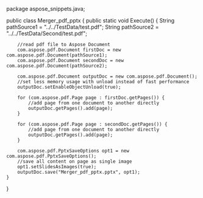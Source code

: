 package aspose_snippets.java;

public class Merger_pdf_pptx {
    public static void Execute() {
        String pathSource1 = "../../TestData/test.pdf";
        String pathSource2 = "../../TestData/Second/test.pdf";

        //read pdf file to Aspose Document
        com.aspose.pdf.Document firstDoc = new com.aspose.pdf.Document(pathSource1);
        com.aspose.pdf.Document secondDoc = new com.aspose.pdf.Document(pathSource2);

        com.aspose.pdf.Document outputDoc = new com.aspose.pdf.Document();
        //set less memory usage with unload instead of fast performance
        outputDoc.setEnableObjectUnload(true);

        for (com.aspose.pdf.Page page : firstDoc.getPages()) {
            //add page from one document to another directly
            outputDoc.getPages().add(page);
        }

        for (com.aspose.pdf.Page page : secondDoc.getPages()) {
            //add page from one document to another directly
            outputDoc.getPages().add(page);
        }

        com.aspose.pdf.PptxSaveOptions opt1 = new com.aspose.pdf.PptxSaveOptions();
        //save all content on page as single image
        opt1.setSlidesAsImages(true);
        outputDoc.save("Merger_pdf_pptx.pptx", opt1);
    }
}
